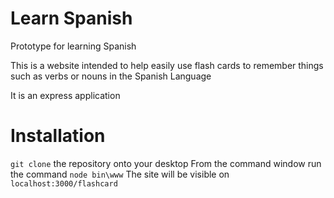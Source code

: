 # Learn Spanish

Prototype for learning Spanish

This is a website intended to help easily use flash cards to remember things such as verbs or nouns in the Spanish Language

It is an express application

# Installation 

`git clone` the repository onto your desktop
From the command window run the command 
`node bin\www`
The site will be visible on `localhost:3000/flashcard`
